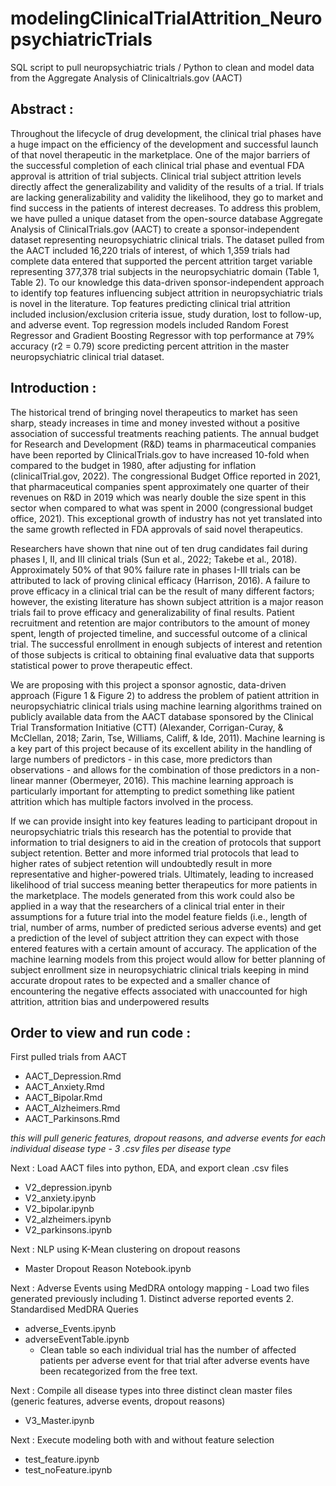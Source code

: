 # modelingClinicalTrialAttrition_NeuropsychiatricTrials
SQL script to pull neuropsychiatric trials / Python to clean and model data from the Aggregate Analysis of Clinicaltrials.gov (AACT)

## Abstract : 
Throughout the lifecycle of drug development, the clinical trial phases have a huge impact on the efficiency of the development and successful launch of that novel therapeutic in the marketplace. One of the major barriers of the successful completion of each clinical trial phase and eventual FDA approval is attrition of trial subjects. Clinical trial subject attrition levels directly affect the generalizability and validity of the results of a trial. If trials are lacking generalizability and validity the likelihood, they go to market and find success in the patients of interest decreases. To address this problem, we have pulled a unique dataset from the open-source database Aggregate Analysis of ClinicalTrials.gov (AACT) to create a sponsor-independent dataset representing neuropsychiatric clinical trials. The dataset pulled from the AACT included 16,220 trials of interest, of which 1,359 trials had complete data entered that supported the percent attrition target variable representing 377,378 trial subjects in the neuropsychiatric domain (Table 1, Table 2). To our knowledge this data-driven sponsor-independent approach to identify top features influencing subject attrition in neuropsychiatric trials is novel in the literature. Top features predicting clinical trial attrition included inclusion/exclusion criteria issue, study duration, lost to follow-up, and adverse event. Top regression models included Random Forest Regressor and Gradient Boosting Regressor with top performance at 79% accuracy (r2 = 0.79) score predicting percent attrition in the master neuropsychiatric clinical trial dataset.

## Introduction : 
The historical trend of bringing novel therapeutics to market has seen sharp, steady increases in time and money invested without a positive association of successful treatments reaching patients. The annual budget for Research and Development (R&D) teams in pharmaceutical companies have been reported by ClinicalTrials.gov to have increased 10-fold when compared to the budget in 1980, after adjusting for inflation (clinicalTrial.gov, 2022). The congressional Budget Office reported in 2021, that pharmaceutical companies spent approximately one quarter of their revenues on R&D in 2019 which was nearly double the size spent in this sector when compared to what was spent in 2000 (congressional budget office, 2021). This exceptional growth of industry has not yet translated into the same growth reflected in FDA approvals of said novel therapeutics. 
 
Researchers have shown that nine out of ten drug candidates fail during phases I, II, and III clinical trials (Sun et al., 2022; Takebe et al., 2018). Approximately 50% of that 90% failure rate in phases I-III trials can be attributed to lack of proving clinical efficacy (Harrison, 2016). A failure to prove efficacy in a clinical trial can be the result of many different factors; however, the existing literature has shown subject attrition is a major reason trials fail to prove efficacy and generalizability of final results. Patient recruitment and retention are major contributors to the amount of money spent, length of projected timeline, and successful outcome of a clinical trial. The successful enrollment in enough subjects of interest and retention of those subjects is critical to obtaining final evaluative data that supports statistical power to prove therapeutic effect. 
 
We are proposing with this project a sponsor agnostic, data-driven approach (Figure 1 & Figure 2) to address the problem of patient attrition in neuropsychiatric clinical trials using machine learning algorithms trained on publicly available data from the AACT database sponsored by the Clinical Trial Transformation Initiative (CTT) (Alexander, Corrigan-Curay, & McClellan, 2018; Zarin, Tse, Williams, Califf, & Ide, 2011). Machine learning is a key part of this project because of its excellent ability in the handling of large numbers of predictors - in this case, more predictors than observations - and allows for the combination of those predictors in a non-linear manner (Obermeyer, 2016). This machine learning approach is particularly important for attempting to predict something like patient attrition which has multiple factors involved in the process. 
 
If we can provide insight into key features leading to participant dropout in neuropsychiatric trials this research has the potential to provide that information to trial designers to aid in the creation of protocols that support subject retention. Better and more informed trial protocols that lead to higher rates of subject retention will undoubtedly result in more representative and higher-powered trials. Ultimately, leading to increased likelihood of trial success meaning better therapeutics for more patients in the marketplace. The models generated from this work could also be applied in a way that the researchers of a clinical trial enter in their assumptions for a future trial into the model feature fields (i.e., length of trial, number of arms, number of predicted serious adverse events) and get a prediction of the level of subject attrition they can expect with those entered features with a certain amount of accuracy. The application of the machine learning models from this project would allow for better planning of subject enrollment size in neuropsychiatric clinical trials keeping in mind accurate dropout rates to be expected and a smaller chance of encountering the negative effects associated with unaccounted for high attrition, attrition bias and underpowered results


## Order to view and run code :
 First pulled trials from AACT 
- AACT_Depression.Rmd
- AACT_Anxiety.Rmd
- AACT_Bipolar.Rmd
- AACT_Alzheimers.Rmd
- AACT_Parkinsons.Rmd

*this will pull generic features, dropout reasons, and adverse events for each individual disease type - 3 .csv files per disease type*

Next : Load AACT files into python, EDA, and export clean .csv files 
- V2_depression.ipynb
- V2_anxiety.ipynb
- V2_bipolar.ipynb
- V2_alzheimers.ipynb
- V2_parkinsons.ipynb

Next : NLP using K-Mean clustering on dropout reasons
- Master Dropout Reason Notebook.ipynb

Next : Adverse Events using MedDRA ontology mapping 
    - Load two files generated previously including 1. Distinct adverse reported events 2. Standardised MedDRA Queries 
- adverse_Events.ipynb 
- adverseEventTable.ipynb
    - Clean table so each individual trial has the number of affected patients per adverse event for that trial after adverse events have been recategorized from the free text.

Next : Compile all disease types into three distinct clean master files (generic features, adverse events, dropout reasons) 
- V3_Master.ipynb

Next : Execute modeling both with and without feature selection 
- test_feature.ipynb
- test_noFeature.ipynb


